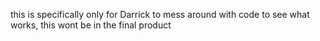 this is specifically only for Darrick to mess around with code to see what works, this wont be in the final product
